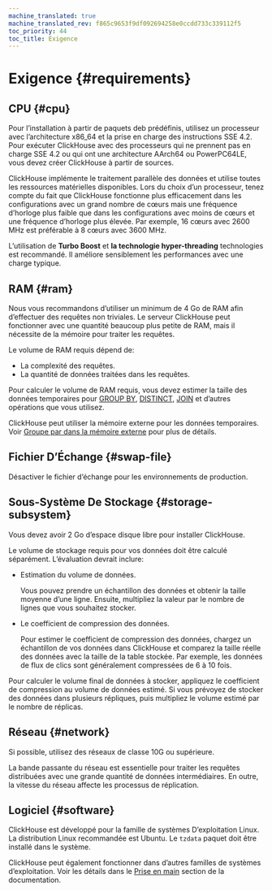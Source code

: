 ```yaml
---
machine_translated: true
machine_translated_rev: f865c9653f9df092694258e0ccdd733c339112f5
toc_priority: 44
toc_title: Exigence
---
```


# Exigence {#requirements}

## CPU {#cpu}

Pour l’installation à partir de paquets deb prédéfinis, utilisez un processeur avec l’architecture x86\_64 et la prise en charge des instructions SSE 4.2. Pour exécuter ClickHouse avec des processeurs qui ne prennent pas en charge SSE 4.2 ou qui ont une architecture AArch64 ou PowerPC64LE, vous devez créer ClickHouse à partir de sources.

ClickHouse implémente le traitement parallèle des données et utilise toutes les ressources matérielles disponibles. Lors du choix d’un processeur, tenez compte du fait que ClickHouse fonctionne plus efficacement dans les configurations avec un grand nombre de cœurs mais une fréquence d’horloge plus faible que dans les configurations avec moins de cœurs et une fréquence d’horloge plus élevée. Par exemple, 16 cœurs avec 2600 MHz est préférable à 8 cœurs avec 3600 MHz.

L’utilisation de **Turbo Boost** et **la technologie hyper-threading** technologies est recommandé. Il améliore sensiblement les performances avec une charge typique.

## RAM {#ram}

Nous vous recommandons d’utiliser un minimum de 4 Go de RAM afin d’effectuer des requêtes non triviales. Le serveur ClickHouse peut fonctionner avec une quantité beaucoup plus petite de RAM, mais il nécessite de la mémoire pour traiter les requêtes.

Le volume de RAM requis dépend de:

-   La complexité des requêtes.
-   La quantité de données traitées dans les requêtes.

Pour calculer le volume de RAM requis, vous devez estimer la taille des données temporaires pour [GROUP BY](../sql-reference/statements/select/group-by.md#select-group-by-clause), [DISTINCT](../sql-reference/statements/select/distinct.md#select-distinct), [JOIN](../sql-reference/statements/select/join.md#select-join) et d’autres opérations que vous utilisez.

ClickHouse peut utiliser la mémoire externe pour les données temporaires. Voir [Groupe par dans la mémoire externe](../sql-reference/statements/select/group-by.md#select-group-by-in-external-memory) pour plus de détails.

## Fichier D’Échange {#swap-file}

Désactiver le fichier d’échange pour les environnements de production.

## Sous-Système De Stockage {#storage-subsystem}

Vous devez avoir 2 Go d’espace disque libre pour installer ClickHouse.

Le volume de stockage requis pour vos données doit être calculé séparément. L’évaluation devrait inclure:

-   Estimation du volume de données.

    Vous pouvez prendre un échantillon des données et obtenir la taille moyenne d’une ligne. Ensuite, multipliez la valeur par le nombre de lignes que vous souhaitez stocker.

-   Le coefficient de compression des données.

    Pour estimer le coefficient de compression des données, chargez un échantillon de vos données dans ClickHouse et comparez la taille réelle des données avec la taille de la table stockée. Par exemple, les données de flux de clics sont généralement compressées de 6 à 10 fois.

Pour calculer le volume final de données à stocker, appliquez le coefficient de compression au volume de données estimé. Si vous prévoyez de stocker des données dans plusieurs répliques, puis multipliez le volume estimé par le nombre de réplicas.

## Réseau {#network}

Si possible, utilisez des réseaux de classe 10G ou supérieure.

La bande passante du réseau est essentielle pour traiter les requêtes distribuées avec une grande quantité de données intermédiaires. En outre, la vitesse du réseau affecte les processus de réplication.

## Logiciel {#software}

ClickHouse est développé pour la famille de systèmes D’exploitation Linux. La distribution Linux recommandée est Ubuntu. Le `tzdata` paquet doit être installé dans le système.

ClickHouse peut également fonctionner dans d’autres familles de systèmes d’exploitation. Voir les détails dans le [Prise en main](../getting-started/index.md) section de la documentation.
